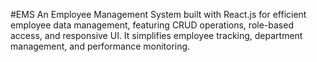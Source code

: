 #EMS
An Employee Management System built with React.js for efficient employee data management, featuring CRUD operations, role-based access, and responsive UI. It simplifies employee tracking, department management, and performance monitoring.
